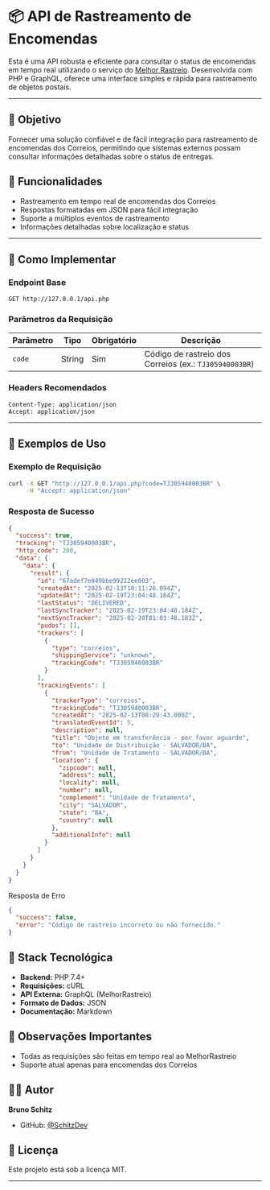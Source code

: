 # 📦 API de Rastreamento de Encomendas

Esta é uma API robusta e eficiente para consultar o status de encomendas em tempo real utilizando o serviço do [Melhor Rastreio](https://www.melhorrastreio.com.br). Desenvolvida com PHP e GraphQL, oferece uma interface simples e rápida para rastreamento de objetos postais.

---

## 🎯 Objetivo

Fornecer uma solução confiável e de fácil integração para rastreamento de encomendas dos Correios, permitindo que sistemas externos possam consultar informações detalhadas sobre o status de entregas.

## 🌟 Funcionalidades

- Rastreamento em tempo real de encomendas dos Correios
- Respostas formatadas em JSON para fácil integração
- Suporte a múltiplos eventos de rastreamento
- Informações detalhadas sobre localização e status

---

## 🔧 Como Implementar

### Endpoint Base
```
GET http://127.0.0.1/api.php
```

### Parâmetros da Requisição

| Parâmetro | Tipo   | Obrigatório | Descrição                                                    |
|-----------|--------|-------------|--------------------------------------------------------------|
| `code`    | String | Sim         | Código de rastreio dos Correios (ex.: `TJ305940003BR`)      |

### Headers Recomendados
```
Content-Type: application/json
Accept: application/json
```

---

## 📝 Exemplos de Uso

### Exemplo de Requisição
```bash
curl -X GET "http://127.0.0.1/api.php?code=TJ305940003BR" \
     -H "Accept: application/json"
```

### Resposta de Sucesso
```json
{
  "success": true,
  "tracking": "TJ305940003BR",
  "http_code": 200,
  "data": {
    "data": {
      "result": {
        "id": "67adef7e849bbe99212ee003",
        "createdAt": "2025-02-13T10:11:26.094Z",
        "updatedAt": "2025-02-19T23:04:48.184Z",
        "lastStatus": "DELIVERED",
        "lastSyncTracker": "2025-02-19T23:04:48.184Z",
        "nextSyncTracker": "2025-02-20T01:03:48.183Z",
        "pudos": [],
        "trackers": [
          {
            "type": "correios",
            "shippingService": "unknown",
            "trackingCode": "TJ305940003BR"
          }
        ],
        "trackingEvents": [
          {
            "trackerType": "correios",
            "trackingCode": "TJ305940003BR",
            "createdAt": "2025-02-13T08:29:43.000Z",
            "translatedEventId": 5,
            "description": null,
            "title": "Objeto em transferência - por favor aguarde",
            "to": "Unidade de Distribuição - SALVADOR/BA",
            "from": "Unidade de Tratamento - SALVADOR/BA",
            "location": {
              "zipcode": null,
              "address": null,
              "locality": null,
              "number": null,
              "complement": "Unidade de Tratamento",
              "city": "SALVADOR",
              "state": "BA",
              "country": null
            },
            "additionalInfo": null
          }
        ]
      }
    }
  }
}
```

Resposta de Erro

```json
{
  "success": false,
  "error": "Código de rastreio incorreto ou não fornecido."
}
```


## 🚀 Stack Tecnológica

- **Backend:** PHP 7.4+
- **Requisições:** cURL
- **API Externa:** GraphQL (MelhorRastreio)
- **Formato de Dados:** JSON
- **Documentação:** Markdown

## 📌 Observações Importantes

- Todas as requisições são feitas em tempo real ao MelhorRastreio
- Suporte atual apenas para encomendas dos Correios


## 👨‍💻 Autor

**Bruno Schitz**
- GitHub: [@SchitzDev](https://github.com/SchitzDev)

## 📄 Licença

Este projeto está sob a licença MIT. 

---

